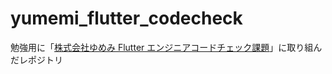# yumemi_flutter_codecheck

勉強用に「[株式会社ゆめみ Flutter エンジニアコードチェック課題](https://github.com/yumemi-inc/flutter-engineer-codecheck)」に取り組んだレポジトリ
